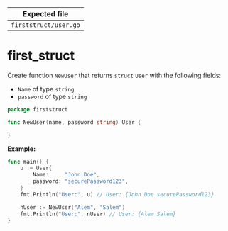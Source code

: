 | Expected file         |
| --------------------- |
| `firststruct/user.go` |

# first_struct

Create function `NewUser` that returns `struct` `User` with the following fields:

- `Name` of type `string`
- `password` of type `string`

```go
package firststruct

func NewUser(name, password string) User {

}
```

**Example:**

```go
func main() {
    u := User{
        Name:     "John Doe",
        password: "securePassword123",
    }
    fmt.Println("User:", u) // User: {John Doe securePassword123}

    nUser := NewUser("Alem", "Salem")
    fmt.Println("User:", nUser) // User: {Alem Salem}
}
```
